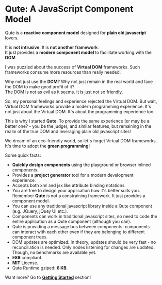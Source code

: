 # Qute: A JavaScript Component Model

Qute is a **reactive component model** designed for **plain old javascript** lovers.

It is **not intrusive**. It is **not another framework**. \
It just provides a **modern component model** to facilitate working with the **DOM**.

I was puzzled about the success of **Virtual DOM** frameworks. Such frameworks consume more resources than really needed.

Why not just use the **DOM**? Why not just remain in the real world and face the DOM to make good profit of it?  \
The DOM is not as evil as it seems. It is just not so friendly.

So, my personal feelings and experience rejected the Virtual DOM. But wait, Virtual DOM frameworks provide a modern programming experience. It's not just about the Virtual DOM. It's about the programming experience too.

This is why I started **Qute**. To provide the same experience (or may be a better one? - you be the judge), and similar features, but remaining in the realm of the true DOM and leveraging plain old javascript sites!

We dream of an eco-friendly world, so let's forget Virtual DOM frameworks.  \
It's time to adopt the **green programming**!

Some quick facts:

* **Quickly design components** using the playground or browser inlined components.
* Provides a **project generator** tool for a modern development experience.
* Accepts both xml and jsx like attribute binding notations.
* You are free to design your application how it's better suits you.  \
Remember **Qute** is not a constraining framework. It just provides a component model.
* You can use any traditional javascript library inside a Qute component (e.g. JQuery, jQuey UI etc.).
* Components can work in traditional javascript sites, no need to code the entire application as a Qute component (although you can).
* Qute is providing a message bus between components: components can interact with each other even if they are belonging to different component trees.
* DOM updates are optimized. In theory, updates should be very fast - no reconciliation is needed. Only nodes listening for changes are updated.  \
Though, no benchmarks are available yet.
* **ES6** compliant.
* **MIT** License.
* Qute Runtime gziped: **6 KB**.

Want more? Go to **[Getting Started](#/getting-started)** section!

